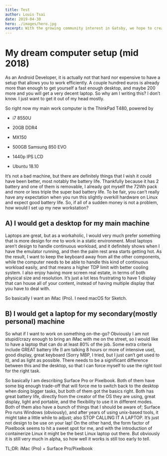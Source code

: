 ```yaml
---
title: Test
author: Louis Tsai
date: 2019-04-30
hero: ./images/hero.jpg
excerpt: With the growing community interest in Gatsby, we hope to create more resources that make it easier for anyone to grasp the power of this incredible tool.
---
```

# My dream computer setup (mid 2018)

As an Android Developer, it is actually not that hard nor expensive to have a setup that allows you to work efficiently. A couple hundred euros is already more than enough to get yourself a fast enough desktop, and maybe 200 more and you will get a very decent laptop. So why am I writing this? I don’t know. I just want to get it out of my head mostly.

So right now my main work computer is the ThinkPad T480, powered by

* i7 8550U

* 20GB DDR4

* MX150

* 500GB Samsung 850 EVO

* 1440p IPS LCD

* Ubuntu 18.10

It’s not a bad machine, but there are definitely things that I wish it could have been better, most notably the battery life. Thankfully because it has 2 battery and one of them is removable, I already got myself the 72Wh pack and more or less triple the super bad battery life. To be fair, you can’t really have any expectation when you run this slightly overkill hardware on Linux and expect good battery life. So, if all of a sudden money is not a problem, how would I set up my new workstation?

## A) I would get a desktop for my main machine

Laptops are great, but as a workaholic, I would very much prefer something that is more design for me to work in a static environment. Most laptops aren’t design to handle continuous workload, and it definitely shows when I have the emulator running, and then the palm rest area starts getting hot. As the result, I want to keep the keyboard away from all the other components, while the computer needs to be able to handle this kind of continuous workload easily, and that means a higher TDP limit with better cooling system. I also enjoy having more screen real estate, in terms of both physical size and resolution. It’s just a lot less frustrating to have 1 display that can house all of your content, instead of having multiple display that you have to deal with.

So basically I want an iMac (Pro). I need macOS for Sketch.

## B) I would get a laptop for my secondary(mostly personal) machine

So what if I want to work on something on-the-go? Obviously I am not stupid/crazy enough to bring an iMac with me on the street, so I would like to have a laptop that can do at least 80% of the job. Some extra criteria include GREAT battery life (I am talking 8 hours or more of intensive use), good display, great keyboard (Sorry MBP, I tried, but I just can’t get used to it), and as light as possible. There needs to be a significant difference between this and the desktop, so that I can force myself to use the right tool for the right task.

So basically I am describing Surface Pro or Pixelbook. Both of them have some big enough trade-off that will force me to switch back to the desktop when doing bigger tasks, but both of them got the basics right. Both has great battery life, directly from the creator of the OS they are using, great display, light and portable, and the flexibility to use it in different modes. Both of them also have a bunch of things that I should be aware of; Surface Pro runs Windows (obviously), and after years of using unix-based tools, it might take a little while to adjust; also STOP CALLING IT A LAPTOP. It’s just not design to be use on your lap! On the other hand, the form factor of Pixelbook seems to hit a sweet spot for me, and with the introduction of containerize Linux it might be the best Linux laptop out there. But obviously it is still very much in alpha, so how well it works is still too early to tell.

TL;DR: iMac (Pro) + Surface Pro/Pixelbook
